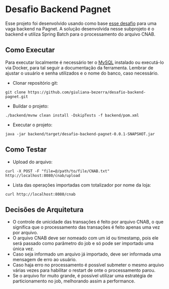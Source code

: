 # Desafio Backend Pagnet

Esse projeto foi desenvolvido usando como base [esse desafio](https://github.com/Pagnet/desafio-back-end/tree/master) para uma vaga backend na Pagnet. A solução desenvolvida nesse subprojeto é o backend e utiliza Spring Batch para o processamento do arquivo CNAB.

## Como Executar
Para executar localmente é necessário ter o [MySQL](https://www.mysql.com) instalado ou executá-lo via Docker, para tal seguir a documentação da ferramenta. Lembrar de ajustar o usuário e senha utilizados e o nome do banco, caso necessário.

- Clonar repositório git:
```
git clone https://github.com/giuliana-bezerra/desafio-backend-pagnet.git
```
- Buildar o projeto:
```
./backend/mvnw clean install -DskipTests -f backend/pom.xml
```
- Executar o projeto:
```
java -jar backend/target/desafio-backend-pagnet-0.0.1-SNAPSHOT.jar
```

## Como Testar

- Upload do arquivo:
```
curl -X POST -F "file=@/path/to/file/CNAB.txt" http://localhost:8080/cnab/upload
``` 
- Lista das operações importadas com totalizador por nome da loja:
```
curl http://localhost:8080/cnab
```

## Decisões de Arquitetura

- O controle de unicidade das transações é feito por arquivo CNAB, o que significa que o processamento das transações é feito apenas uma vez por arquivo.
- O arquivo CNAB deve ser nomeado com um id ou timestamp, pois ele será passado como
parâmetro do job e só pode ser importado uma única vez.
- Caso seja informado um arquivo já importado, deve ser informada uma mensagem de
erro ao usuário.
- Caso haja erro no processamento é possível submeter o mesmo arquivo várias vezes para habilitar o restart de onte o processamento parou.
- Se o arquivo for muito grande, é possível utilizar uma estratégia de particionamento
no job, melhorando assim a performance.